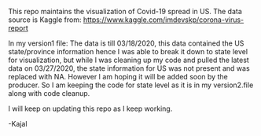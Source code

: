 This repo maintains the visualization of Covid-19 spread in US.
The data source is Kaggle from: https://www.kaggle.com/imdevskp/corona-virus-report

In my version1 file: The data is till 03/18/2020, this data contained the US state/province information
hence I was able to break it down to state level for visualization, but while I was cleaning up my code 
and pulled the latest data on 03/27/2020, the state information for US was not present and was replaced 
with NA. However I am hoping it will be added soon by the producer. So I am keeping the code for 
state level as it is in my version2.file along with code cleanup.

I will keep on updating this repo as I keep working.

-Kajal
